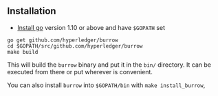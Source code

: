 ## Installation

- [Install go](https://golang.org/doc/install) version 1.10 or above and have `$GOPATH` set

```
go get github.com/hyperledger/burrow
cd $GOPATH/src/github.com/hyperledger/burrow
make build
```

This will build the `burrow` binary and put it in the `bin/` directory. It can be executed from there or put wherever is convenient.

You can also install `burrow` into `$GOPATH/bin` with `make install_burrow`,
